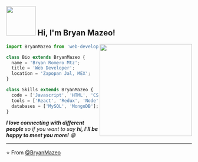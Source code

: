 <h2><img src="https://media.giphy.com/media/l0Iy2u0RfcJ769kdi/giphy.gif" width="80"> Hi, I'm Bryan Mazeo!</h2>
<img align='right' src="https://media.giphy.com/media/5eLDrEaRGHegx2FeF2/giphy.gif" width="250">


```js
import BryanMazeo from 'web-developer';

class Bio extends BryanMazeo {
  name = 'Bryan Romero Mtz';
  title = 'Web Developer';
  location = 'Zapopan Jal, MEX';
}

class Skills extends BryanMazeo {
  code = ['Javascript', 'HTML', 'CSS', 'Python'];
  tools = ['React', 'Redux', 'Node', 'Express', 'Styled-Components', 'Bootstrap'];
  databases = ['MySQL', 'MongoDB'];
}
```


<em><b>I love connecting with different people</b> so if you want to say <b>hi, I'll be happy to meet you more!</b> 😁</em>

---

⭐️ From [@BryanMazeo](https://github.com/bryanromeromtz)
